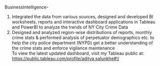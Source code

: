 BusinessIntelligence-

1.	Integrated the data from various sources, designed and developed BI worksheets, reports and interactive dashboard applications in Tableau and PowerBI to analyze the trends of NY City Crime Data
2.	Designed and analyzed region-wise distributions of reports, monthly crime stats & performed analysis of perpetuator demographics etc. to help the city police department (NYPD) get a better understanding of the crime stats and enforce vigilance maintenance  
To view the latest updated dashboard, visit my Tableau public at: https://public.tableau.com/profile/aditya.salunkhe#!/
